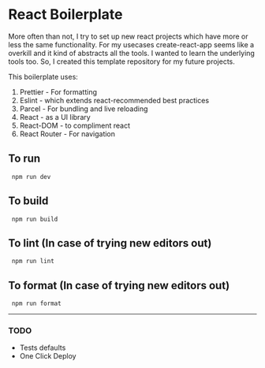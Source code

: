 # React Boilerplate

More often than not, I try to set up new react projects which have more or less the same functionality. For my usecases create-react-app seems like a overkill and it kind of abstracts all the tools. I wanted to learn the underlying tools too. So, I created this template repository for my future projects.

This boilerplate uses:

1. Prettier - For formatting
2. Eslint - which extends react-recommended best practices
3. Parcel - For bundling and live reloading
4. React - as a UI library
5. React-DOM - to compliment react
6. React Router - For navigation

## To run

<code> npm run dev </code>

## To build

<code> npm run build </code>

## To lint (In case of trying new editors out)

<code> npm run lint </code>

## To format (In case of trying new editors out)

<code> npm run format </code>

<hr />

### TODO

- Tests defaults
- One Click Deploy
